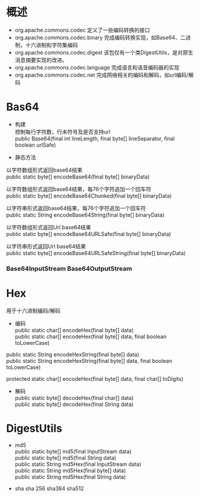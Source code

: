 # 概述
- org.apache.commons.codec 定义了一些编码转换的接口
- org.apache.commons.codec.binary 完成编码转换实现，如Base64、二进制，十六进制和字符集编码
- org.apache.commons.codec.digest 该包仅有一个类DigestUtils，是对原生消息摘要实现的改进。
- org.apache.commons.codec.language 完成语言和语音编码器的实现
- org.apache.commons.codec.net 完成网络相关的编码和解码，如url编码/解码

# Bas64

- 构建 <br>
控制每行字符数，行未符号及是否支持url <br>
public Base64(final int lineLength, final byte[] lineSeparator, final boolean urlSafe)

- 静态方法

以字符数组形式返回base64结果 <br>
public static byte[] encodeBase64(final byte[] binaryData) 

以字符数组形式返回base64结果，每76个字符追加一个回车符 <br>
public static byte[] encodeBase64Chunked(final byte[] binaryData)

以字符串形式返回base64结果，每76个字符追加一个回车符 <br>
public static String encodeBase64String(final byte[] binaryData)

以字符数组形式返回Url base64结果 <br>
public static byte[] encodeBase64URLSafe(final byte[] binaryData)

以字符串形式返回Url base64结果 <br>
public static byte[] encodeBase64URLSafeString(final byte[] binaryData)

### Base64InputStream Base64OutputStream

# Hex
用于十六进制编码/解码

- 编码 <br>
public static char[] encodeHex(final byte[] data) <br>
public static char[] encodeHex(final byte[] data, final boolean toLowerCase) <br>

public static String encodeHexString(final byte[] data) <br>
public static String encodeHexString(final byte[] data, final boolean toLowerCase)

protected static char[] encodeHex(final byte[] data, final char[] toDigits) <br>

- 解码 <br>
public static byte[] decodeHex(final char[] data) <br>
public static byte[] decodeHex(final String data)

# DigestUtils

- md5 <br>
public static byte[] md5(final InputStream data) <br>
public static byte[] md5(final String data) <br>
public static String md5Hex(final InputStream data)<br>
public static String md5Hex(final byte[] data) <br>
public static String md5Hex(final String data)

- sha sha 256 sha384 sha512

